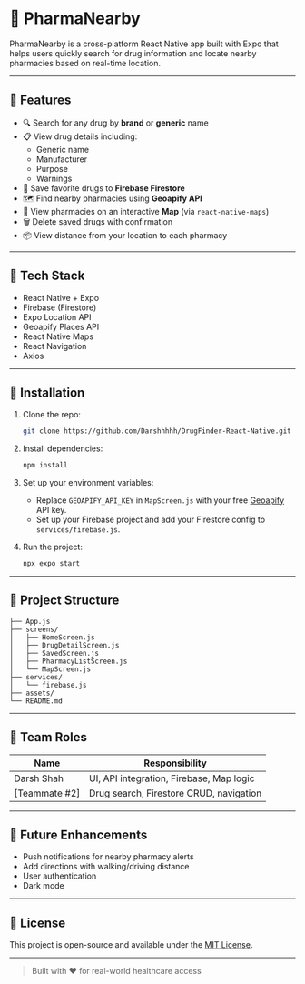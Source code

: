 # 💊 PharmaNearby

PharmaNearby is a cross-platform React Native app built with Expo that helps users quickly search for drug information and locate nearby pharmacies based on real-time location.

---

## 📱 Features

- 🔍 Search for any drug by **brand** or **generic** name
- 📋 View drug details including:
  - Generic name
  - Manufacturer
  - Purpose
  - Warnings
- 💾 Save favorite drugs to **Firebase Firestore**
- 🗺️ Find nearby pharmacies using **Geoapify API**
- 📍 View pharmacies on an interactive **Map** (via `react-native-maps`)
- 🗑️ Delete saved drugs with confirmation
- 📦 View distance from your location to each pharmacy

---

## 🧪 Tech Stack

- React Native + Expo
- Firebase (Firestore)
- Expo Location API
- Geoapify Places API
- React Native Maps
- React Navigation
- Axios

---

## 🔧 Installation

1. Clone the repo:
   ```bash
   git clone https://github.com/Darshhhhh/DrugFinder-React-Native.git
   ```

2. Install dependencies:
   ```bash
   npm install
   ```

3. Set up your environment variables:
   - Replace `GEOAPIFY_API_KEY` in `MapScreen.js` with your free [Geoapify](https://www.geoapify.com/) API key.
   - Set up your Firebase project and add your Firestore config to `services/firebase.js`.

4. Run the project:
   ```bash
   npx expo start
   ```

---

## 📂 Project Structure

```
├── App.js
├── screens/
│   ├── HomeScreen.js
│   ├── DrugDetailScreen.js
│   ├── SavedScreen.js
│   ├── PharmacyListScreen.js
│   └── MapScreen.js
├── services/
│   └── firebase.js
├── assets/
└── README.md
```

---

## 👥 Team Roles

| Name           | Responsibility                            |
|----------------|--------------------------------------------|
| Darsh Shah     | UI, API integration, Firebase, Map logic   |
| [Teammate #2]  | Drug search, Firestore CRUD, navigation    |

---

## 📌 Future Enhancements

- Push notifications for nearby pharmacy alerts
- Add directions with walking/driving distance
- User authentication
- Dark mode

---

## 📝 License

This project is open-source and available under the [MIT License](LICENSE).

---

> Built with ❤️ for real-world healthcare access
